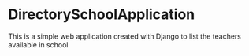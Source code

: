 # DirectorySchoolApplication
This is a simple web application created with Django to list the teachers available in school
